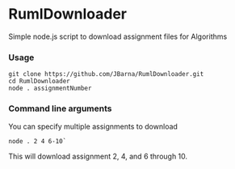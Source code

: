 # RumlDownloader
Simple node.js script to download assignment files for Algorithms

### Usage
```
git clone https://github.com/JBarna/RumlDownloader.git
cd RumlDownloader
node . assignmentNumber
```

### Command line arguments
You can specify multiple assignments to download
```
node . 2 4 6-10`
```

This will download assignment 2, 4, and 6 through 10.
